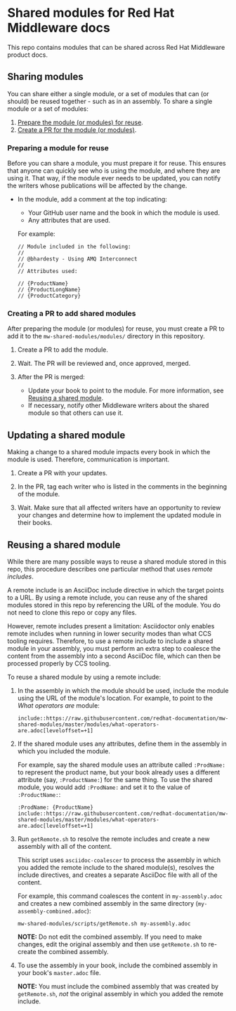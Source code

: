 # Shared modules for Red Hat Middleware docs

This repo contains modules that can be shared across Red Hat Middleware product docs.

## Sharing modules

You can share either a single module, or a set of modules that can (or should) be reused together - such as in an assembly. To share a single module or a set of modules:

1. [Prepare the module (or modules) for reuse](#preparing-a-module-for-reuse).
2. [Create a PR for the module (or modules)](#creating-a-pr-to-add-shared-modules).

### Preparing a module for reuse

Before you can share a module, you must prepare it for reuse. This ensures that anyone can quickly see who is using the module, and where they are using it. That way, if the module ever needs to be updated, you can notify the writers whose publications will be affected by the change.

* In the module, add a comment at the top indicating:

  * Your GitHub user name and the book in which the module is used.
  * Any attributes that are used.

  For example:

   ```
   // Module included in the following:
   //
   // @bhardesty - Using AMQ Interconnect
   //
   // Attributes used:

   // {ProductName}
   // {ProductLongName}
   // {ProductCategory}
  ```

### Creating a PR to add shared modules

After preparing the module (or modules) for reuse, you must create a PR to add it to the `mw-shared-modules/modules/` directory in this repository.

1. Create a PR to add the module.

2. Wait. The PR will be reviewed and, once approved, merged.

3. After the PR is merged:

   * Update your book to point to the module. For more information, see [Reusing a shared module](#reusing-a-shared-module).
   * If necessary, notify other Middleware writers about the shared module so that others can use it.

## Updating a shared module

Making a change to a shared module impacts every book in which the module is used. Therefore, communication is important.

1. Create a PR with your updates.

2. In the PR, tag each writer who is listed in the comments in the beginning of the module.

3. Wait. Make sure that all affected writers have an opportunity to review your changes and determine how to implement the updated module in their books.

## Reusing a shared module

While there are many possible ways to reuse a shared module stored in this repo, this procedure describes one particular method that uses *remote includes*.

A remote include is an AsciiDoc include directive in which the target points to a URL. By using a remote include, you can reuse any of the shared modules stored in this repo by referencing the URL of the module. You do not need to clone this repo or copy any files.

However, remote includes present a limitation: Asciidoctor only enables remote includes when running in lower security modes than what CCS tooling requires. Therefore, to use a remote include to include a shared module in your assembly, you must perform an extra step to coalesce the content from the assembly into a second AsciiDoc file, which can then be processed properly by CCS tooling.

To reuse a shared module by using a remote include:

1. In the assembly in which the module should be used, include the module using the URL of the module's location. For example, to point to the _What operators are_ module:

   ```
   include::https://raw.githubusercontent.com/redhat-documentation/mw-shared-modules/master/modules/what-operators-are.adoc[leveloffset=+1]
   ```

2. If the shared module uses any attributes, define them in the assembly in which you included the module.

   For example, say the shared module uses an attribute called `:ProdName:` to represent the product name, but your book already uses a different attribute (say, `:ProductName:`) for the same thing. To use the shared module, you would add `:ProdName:` and set it to the value of `:ProductName:`:

   ```
   :ProdName: {ProductName}
   include::https://raw.githubusercontent.com/redhat-documentation/mw-shared-modules/master/modules/what-operators-are.adoc[leveloffset=+1]
   ```   

3. Run `getRemote.sh` to resolve the remote includes and create a new assembly with all of the content.

   This script uses `asciidoc-coalescer` to process the assembly in which you added the remote include to the shared module(s), resolves the include directives, and creates a separate AsciiDoc file with all of the content.

   For example, this command coalesces the content in `my-assembly.adoc` and creates a new combined assembly in the same directory (`my-assembly-combined.adoc`):

   ```
   mw-shared-modules/scripts/getRemote.sh my-assembly.adoc
   ```

   **NOTE:** Do not edit the combined assembly. If you need to make changes, edit the original assembly and then use `getRemote.sh` to re-create the combined assembly.

4. To use the assembly in your book, include the combined assembly in your book's `master.adoc` file.

   **NOTE:** You must include the combined assembly that was created by `getRemote.sh`, *not* the original assembly in which you added the remote include.
